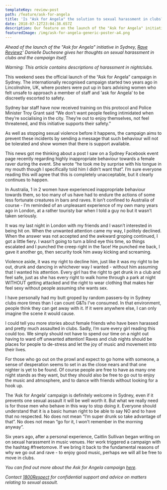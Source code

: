 ```yaml
---
templateKey: review-post
path: /feature/ask-for-angela
title: 'Is "Ask for Angela" the solution to sexual harassment in clubs? '
date: 2018-07-12T23:04:38.657Z
description: Our feature on the launch of the "Ask for Angela" initiative in Sydney
featuredImage: /img/ask-for-angela-generic-poster-a4.png
---
```

_Ahead of the launch of the "Ask for Angela" initiative in Sydney, [Rave Reviewz](magazine.ravereviewz.net)' Danielle Duchesne gives her thoughts on sexual harassment in clubs and the campaign itself._

_Warning: This article contains descriptions of harassment in nightclubs._

This weekend sees the official launch of the “Ask for Angela” campaign in Sydney. The internationally recognised campaign started two years ago in Lincolnshire, UK, where posters were put up in bars advising women who felt unsafe to approach a member of staff and 'ask for Angela’ to be discreetly escorted to safety. 

Sydney bar staff have now received training on this protocol and Police Minister Troy Grant said “We don’t want people feeling intimidated when they’re socialising in the city. They’re out to enjoy themselves, not feel threatened, and this initiative supports their safety." 

As well as stopping sexual violence before it happens, the campaign aims to prevent these incidents by sending a message that such behaviour will not be tolerated and show women that there is support available.

This news got me thinking about a post I saw on a Sydney Facebook event page recently regarding highly inappropriate behaviour towards a female raver during the event. She wrote “he took me by surprise with his tongue in my mouth though I specifically told him I didn’t want that”. I’m sure everyone reading this will agree that this is completely unacceptable, but it clearly continues to happen. 

In Australia, 1 in 2 women have experienced inappropriate behaviour towards them, so too many of us have had to endure the actions of some less fortunate creatures in bars and raves. It isn’t confined to Australia of course - I’m reminded of an unpleasant experience of my own many years ago in London, at a rather touristy bar when I told a guy no but it wasn’t taken seriously. 

It was my last night in London with my friends and I wasn’t interested in being hit on. When the unwanted attention came my way, I politely declined. When the answer was not accepted and the awkward groping continued, I got a little fiery. I wasn’t going to turn a blind eye this time, so things escalated and I punched the creep right in the face! He punched me back, I gave it another go, then security took him away kicking and screaming. 

Violence aside, it was my right to decline him, just like it was my right to be out, drunk and dancing in whichever way I wanted - without him assuming that I wanted his attention. Every girl has the right to get drunk in a club and feel safe, just as she has every right to walk home through a park at night WITHOUT getting attacked and the right to wear clothing that makes her feel sexy without people assuming she wants sex. 

I have personally had my butt groped by random passers-by in Sydney clubs more times than I can count G&Ts I’ve consumed. In that environment, people think they can get away with it. If it were anywhere else, I can only imagine the scene it would cause.

I could tell you more stories about female friends who have been harassed and pretty much assaulted in clubs. Sadly, I’m sure every girl reading this could too. We simply should not have to spend our time on a night out having to ward off unwanted attention! Raves and club nights should be places for people to de-stress and let the joy of music and movement into their lives.  

For those who go out on the prowl and expect to go home with someone, a sense of desperation seems to set in as the close nears and that one nighter is yet to be found. Of course people are free to have as many one night stands as they want, but they should also be free to go out to enjoy the music and atmosphere, and to dance with friends without looking for a hook up. 

The ‘Ask for Angela’ campaign is definitely welcome in Sydney, even if it prevents one sexual assault it will be well worth it. But what we really need is for those men who behave in this way to stop doing it. Everyone should understand that it is a basic human right to be able to say NO and to have that no respected. No does not mean “I’m super drunk so take advantage of that”. No does not mean “go for it, I won’t remember in the morning anyway”.

Six years ago, after a personal experience, Caitlin Sullivan began writing on on sexual harassment in music venues. Her work triggered a campaign with the hashtag #freetomove. If we bring it back to the fundamental reasons of why we go out and rave - to enjoy good music, perhaps we will all be free to move in clubs.


_You can find out more about the Ask for Angela campaign [here](https://www.police.nsw.gov.au/news/news_article?sq_content_src=%2BdXJsPWh0dHBzJTNBJTJGJTJGZWJpenByZC5wb2xpY2UubnN3Lmdvdi5hdSUyRm1lZGlhJTJGNzE0MDUuaHRtbCZhbGw9MQ%3D%3D)._

_Contact [1800Respect](https://www.1800respect.org.au/) for confidential support and advice on matters relating to sexual assault._
